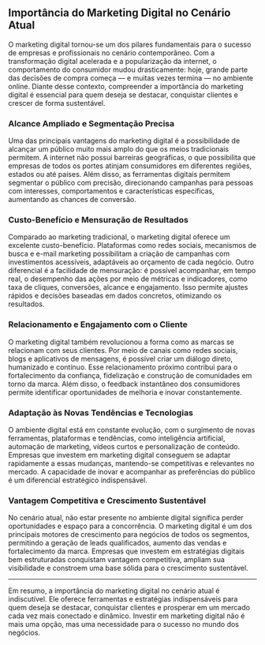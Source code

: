 ## Importância do Marketing Digital no Cenário Atual

O marketing digital tornou-se um dos pilares fundamentais para o sucesso de empresas e profissionais no cenário contemporâneo. Com a transformação digital acelerada e a popularização da internet, o comportamento do consumidor mudou drasticamente: hoje, grande parte das decisões de compra começa — e muitas vezes termina — no ambiente online. Diante desse contexto, compreender a importância do marketing digital é essencial para quem deseja se destacar, conquistar clientes e crescer de forma sustentável.

### Alcance Ampliado e Segmentação Precisa

Uma das principais vantagens do marketing digital é a possibilidade de alcançar um público muito mais amplo do que os meios tradicionais permitem. A internet não possui barreiras geográficas, o que possibilita que empresas de todos os portes atinjam consumidores em diferentes regiões, estados ou até países. Além disso, as ferramentas digitais permitem segmentar o público com precisão, direcionando campanhas para pessoas com interesses, comportamentos e características específicas, aumentando as chances de conversão.

### Custo-Benefício e Mensuração de Resultados

Comparado ao marketing tradicional, o marketing digital oferece um excelente custo-benefício. Plataformas como redes sociais, mecanismos de busca e e-mail marketing possibilitam a criação de campanhas com investimentos acessíveis, adaptáveis ao orçamento de cada negócio. Outro diferencial é a facilidade de mensuração: é possível acompanhar, em tempo real, o desempenho das ações por meio de métricas e indicadores, como taxa de cliques, conversões, alcance e engajamento. Isso permite ajustes rápidos e decisões baseadas em dados concretos, otimizando os resultados.

### Relacionamento e Engajamento com o Cliente

O marketing digital também revolucionou a forma como as marcas se relacionam com seus clientes. Por meio de canais como redes sociais, blogs e aplicativos de mensagens, é possível criar um diálogo direto, humanizado e contínuo. Esse relacionamento próximo contribui para o fortalecimento da confiança, fidelização e construção de comunidades em torno da marca. Além disso, o feedback instantâneo dos consumidores permite identificar oportunidades de melhoria e inovar constantemente.

### Adaptação às Novas Tendências e Tecnologias

O ambiente digital está em constante evolução, com o surgimento de novas ferramentas, plataformas e tendências, como inteligência artificial, automação de marketing, vídeos curtos e personalização de conteúdo. Empresas que investem em marketing digital conseguem se adaptar rapidamente a essas mudanças, mantendo-se competitivas e relevantes no mercado. A capacidade de inovar e acompanhar as preferências do público é um diferencial estratégico indispensável.

### Vantagem Competitiva e Crescimento Sustentável

No cenário atual, não estar presente no ambiente digital significa perder oportunidades e espaço para a concorrência. O marketing digital é um dos principais motores de crescimento para negócios de todos os segmentos, permitindo a geração de leads qualificados, aumento das vendas e fortalecimento da marca. Empresas que investem em estratégias digitais bem estruturadas conquistam vantagem competitiva, ampliam sua visibilidade e constroem uma base sólida para o crescimento sustentável.

---

Em resumo, a importância do marketing digital no cenário atual é indiscutível. Ele oferece ferramentas e estratégias indispensáveis para quem deseja se destacar, conquistar clientes e prosperar em um mercado cada vez mais conectado e dinâmico. Investir em marketing digital não é mais uma opção, mas uma necessidade para o sucesso no mundo dos negócios.